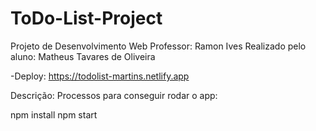 # ToDo-List-Project

Projeto de Desenvolvimento Web 
Professor: Ramon Ives
Realizado pelo aluno: Matheus Tavares de Oliveira

-Deploy: https://todolist-martins.netlify.app

Descrição:
Processos para conseguir rodar o app:

npm install
npm start
